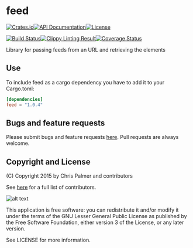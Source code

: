 # feed

[![Crates.io](https://img.shields.io/crates/v/feed.svg?style=flat-square)](https://crates.io/crates/feed)[![API Documentation](https://img.shields.io/badge/doc-rust-b7410e.svg?style=flat-square)](http://red-oxide.github.io/feed)[![License](https://img.shields.io/crates/l/feed.svg?style=flat-square)](https://github.com/red-oxide/feed/blob/master/LICENSE)

[![Build Status](https://img.shields.io/travis/red-oxide/feed.svg?style=flat-square)](https://travis-ci.org/red-oxide/feed)[![Clippy Linting Result](https://clippy.bashy.io/github/red-oxide/feed/master/badge.svg?style=flat-square)](https://clippy.bashy.io/github/red-oxide/feed/master/log)[![Coverage Status](https://img.shields.io/coveralls/red-oxide/feed.svg?style=flat-square)](https://coveralls.io/github/red-oxide/feed?branch=master)

Library for passing feeds from an URL and retrieving the elements

## Use

To include feed as a cargo dependency you have to add it to your Cargo.toml:
```Toml
[dependencies]
feed = "1.0.4"
```

## Bugs and feature requests

Please submit bugs and feature requests [here](http://github.com/red-oxide/feed/issues). Pull requests are always welcome.

## Copyright and License
(C) Copyright 2015 by Chris Palmer and contributors

See [here](https://github.com/red-oxide/feed/graphs/contributors) for a full list of contributors.

![alt text](https://github.com/red-oxide/org/raw/master/LGPLv3.svg.png "LGPLv3")

This application is free software: you can redistribute it and/or modify
it under the terms of the GNU Lesser General Public License as published by
the Free Software Foundation, either version 3 of the License, or any later version.

See LICENSE for more information.
